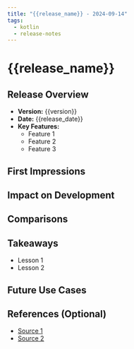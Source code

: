 ```yaml
---
title: "{{release_name}} - 2024-09-14"
tags:
  - kotlin
  - release-notes
---
```


# {{release_name}}

## Release Overview
<!-- Write a brief overview of the new tech release, including key features or changes. -->
- **Version:** {{version}}
- **Date:** {{release_date}}
- **Key Features:**
  - Feature 1
  - Feature 2
  - Feature 3

## First Impressions
<!-- Your initial thoughts on the release. Do you find it useful or exciting? Any concerns? -->

## Impact on Development
<!-- How do you think this release will affect your development process? Does it offer any improvements or challenges? -->

## Comparisons
<!-- Compare this release to previous versions or to similar technologies you've used. -->

## Takeaways
<!-- Summarize the key points or lessons you've learned from exploring this release. -->
- Lesson 1
- Lesson 2

## Future Use Cases
<!-- How do you plan to use this technology in your projects, if at all? -->

## References (Optional)
<!-- List any articles, blog posts, or documentation you used to form your thoughts. -->
- [Source 1](link)
- [Source 2](link)

